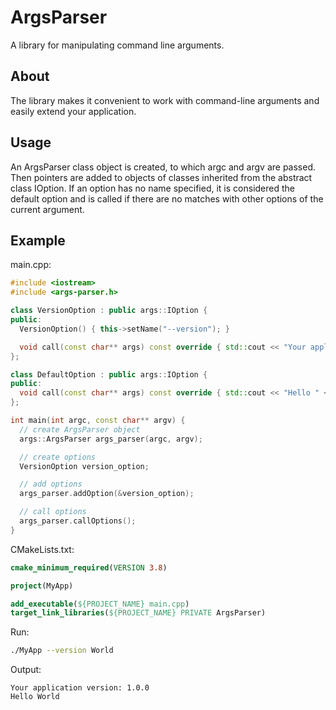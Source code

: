 # ArgsParser
A library for manipulating command line arguments.

## About
The library makes it convenient to work with command-line arguments and easily extend your application.

## Usage
An ArgsParser class object is created, to which argc and argv are passed. Then pointers are added to objects of classes inherited from the abstract class IOption. If an option has no name specified, it is considered the default option and is called if there are no matches with other options of the current argument.

## Example
main.cpp:
```cpp
#include <iostream>
#include <args-parser.h>

class VersionOption : public args::IOption {
public:
  VersionOption() { this->setName("--version"); }

  void call(const char** args) const override { std::cout << "Your application version: 1.0.0" << std::endl; }
};

class DefaultOption : public args::IOption {
public:
  void call(const char** args) const override { std::cout << "Hello " << args[0] << std::endl; }
};

int main(int argc, const char** argv) {
  // create ArgsParser object
  args::ArgsParser args_parser(argc, argv);

  // create options
  VersionOption version_option;

  // add options
  args_parser.addOption(&version_option);

  // call options
  args_parser.callOptions();
}
```
CMakeLists.txt:
```cmake
cmake_minimum_required(VERSION 3.8)

project(MyApp)

add_executable(${PROJECT_NAME} main.cpp)
target_link_libraries(${PROJECT_NAME} PRIVATE ArgsParser)
```
Run:
```bash
./MyApp --version World
```
Output:
```
Your application version: 1.0.0
Hello World
```
